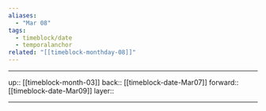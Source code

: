 ```yaml
---
aliases:
  - "Mar 08"
tags:
  - timeblock/date
  - temporalanchor
related: "[[timeblock-monthday-08]]"
---
```




***

up:: [[timeblock-month-03]]
back:: [[timeblock-date-Mar07]]
forward:: [[timeblock-date-Mar09]]
layer:: 

***
